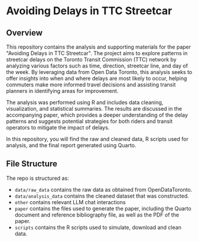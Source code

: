 # Avoiding Delays in TTC Streetcar

## Overview

This repository contains the analysis and supporting materials for the paper "Avoiding Delays in TTC Streetcar". The project aims to explore patterns in streetcar delays on the Toronto Transit Commission (TTC) network by analyzing various factors such as time, direction, streetcar line, and day of the week. By leveraging data from Open Data Toronto, this analysis seeks to offer insights into when and where delays are most likely to occur, helping commuters make more informed travel decisions and assisting transit planners in identifying areas for improvement.

The analysis was performed using R and includes data cleaning, visualization, and statistical summaries. The results are discussed in the accompanying paper, which provides a deeper understanding of the delay patterns and suggests potential strategies for both riders and transit operators to mitigate the impact of delays.

In this repository, you will find the raw and cleaned data, R scripts used for analysis, and the final report generated using Quarto.



## File Structure

The repo is structured as:

-   `data/raw_data` contains the raw data as obtained from OpenDataToronto.
-   `data/analysis_data` contains the cleaned dataset that was constructed.
-   `other` contains relevant LLM chat interactions
-   `paper` contains the files used to generate the paper, including the Quarto document and reference bibliography file, as well as the PDF of the paper. 
-   `scripts` contains the R scripts used to simulate, download and clean data.
